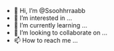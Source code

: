 - 👋 Hi, I’m @Ssoohhrraabb
- 👀 I’m interested in ...
- 🌱 I’m currently learning ...
- 💞️ I’m looking to collaborate on ...
- 📫 How to reach me ...

<!---
Ssoohhrraabb/Ssoohhrraabb is a ✨ special ✨ repository because its `README.md` (this file) appears on your GitHub profile.
You can click the Preview link to take a look at your changes.
--->
